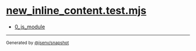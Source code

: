 # [new_inline_content.test.mjs](../new_inline_content.test.mjs)


- [0_js_module](0_js_module/0_js_module.md)

---

<sub>
  Generated by <a href="https://github.com/jsenv/core/tree/main/packages/tooling/snapshot">@jsenv/snapshot</a>
</sub>
